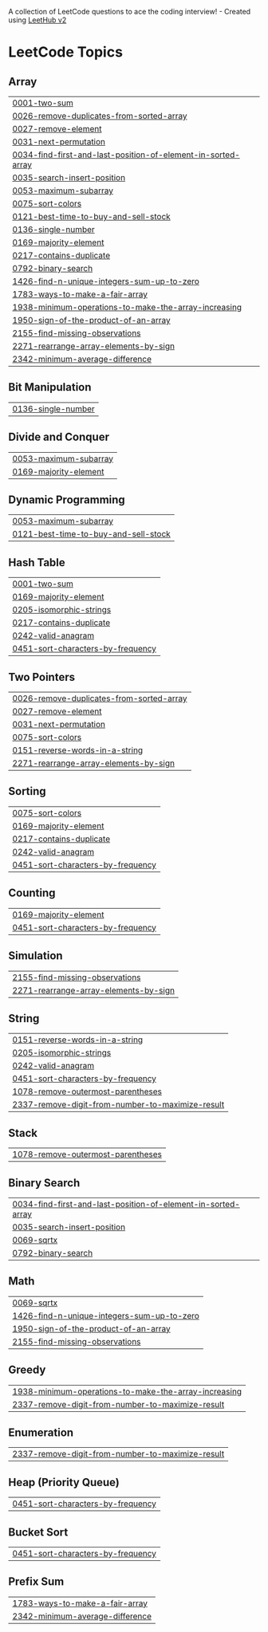 A collection of LeetCode questions to ace the coding interview! - Created using [LeetHub v2](https://github.com/arunbhardwaj/LeetHub-2.0)
<!---LeetCode Topics Start-->
# LeetCode Topics
## Array
|  |
| ------- |
| [0001-two-sum](https://github.com/simranjeet79/leetcode/tree/master/0001-two-sum) |
| [0026-remove-duplicates-from-sorted-array](https://github.com/simranjeet79/leetcode/tree/master/0026-remove-duplicates-from-sorted-array) |
| [0027-remove-element](https://github.com/simranjeet79/leetcode/tree/master/0027-remove-element) |
| [0031-next-permutation](https://github.com/simranjeet79/leetcode/tree/master/0031-next-permutation) |
| [0034-find-first-and-last-position-of-element-in-sorted-array](https://github.com/simranjeet79/leetcode/tree/master/0034-find-first-and-last-position-of-element-in-sorted-array) |
| [0035-search-insert-position](https://github.com/simranjeet79/leetcode/tree/master/0035-search-insert-position) |
| [0053-maximum-subarray](https://github.com/simranjeet79/leetcode/tree/master/0053-maximum-subarray) |
| [0075-sort-colors](https://github.com/simranjeet79/leetcode/tree/master/0075-sort-colors) |
| [0121-best-time-to-buy-and-sell-stock](https://github.com/simranjeet79/leetcode/tree/master/0121-best-time-to-buy-and-sell-stock) |
| [0136-single-number](https://github.com/simranjeet79/leetcode/tree/master/0136-single-number) |
| [0169-majority-element](https://github.com/simranjeet79/leetcode/tree/master/0169-majority-element) |
| [0217-contains-duplicate](https://github.com/simranjeet79/leetcode/tree/master/0217-contains-duplicate) |
| [0792-binary-search](https://github.com/simranjeet79/leetcode/tree/master/0792-binary-search) |
| [1426-find-n-unique-integers-sum-up-to-zero](https://github.com/simranjeet79/leetcode/tree/master/1426-find-n-unique-integers-sum-up-to-zero) |
| [1783-ways-to-make-a-fair-array](https://github.com/simranjeet79/leetcode/tree/master/1783-ways-to-make-a-fair-array) |
| [1938-minimum-operations-to-make-the-array-increasing](https://github.com/simranjeet79/leetcode/tree/master/1938-minimum-operations-to-make-the-array-increasing) |
| [1950-sign-of-the-product-of-an-array](https://github.com/simranjeet79/leetcode/tree/master/1950-sign-of-the-product-of-an-array) |
| [2155-find-missing-observations](https://github.com/simranjeet79/leetcode/tree/master/2155-find-missing-observations) |
| [2271-rearrange-array-elements-by-sign](https://github.com/simranjeet79/leetcode/tree/master/2271-rearrange-array-elements-by-sign) |
| [2342-minimum-average-difference](https://github.com/simranjeet79/leetcode/tree/master/2342-minimum-average-difference) |
## Bit Manipulation
|  |
| ------- |
| [0136-single-number](https://github.com/simranjeet79/leetcode/tree/master/0136-single-number) |
## Divide and Conquer
|  |
| ------- |
| [0053-maximum-subarray](https://github.com/simranjeet79/leetcode/tree/master/0053-maximum-subarray) |
| [0169-majority-element](https://github.com/simranjeet79/leetcode/tree/master/0169-majority-element) |
## Dynamic Programming
|  |
| ------- |
| [0053-maximum-subarray](https://github.com/simranjeet79/leetcode/tree/master/0053-maximum-subarray) |
| [0121-best-time-to-buy-and-sell-stock](https://github.com/simranjeet79/leetcode/tree/master/0121-best-time-to-buy-and-sell-stock) |
## Hash Table
|  |
| ------- |
| [0001-two-sum](https://github.com/simranjeet79/leetcode/tree/master/0001-two-sum) |
| [0169-majority-element](https://github.com/simranjeet79/leetcode/tree/master/0169-majority-element) |
| [0205-isomorphic-strings](https://github.com/simranjeet79/leetcode/tree/master/0205-isomorphic-strings) |
| [0217-contains-duplicate](https://github.com/simranjeet79/leetcode/tree/master/0217-contains-duplicate) |
| [0242-valid-anagram](https://github.com/simranjeet79/leetcode/tree/master/0242-valid-anagram) |
| [0451-sort-characters-by-frequency](https://github.com/simranjeet79/leetcode/tree/master/0451-sort-characters-by-frequency) |
## Two Pointers
|  |
| ------- |
| [0026-remove-duplicates-from-sorted-array](https://github.com/simranjeet79/leetcode/tree/master/0026-remove-duplicates-from-sorted-array) |
| [0027-remove-element](https://github.com/simranjeet79/leetcode/tree/master/0027-remove-element) |
| [0031-next-permutation](https://github.com/simranjeet79/leetcode/tree/master/0031-next-permutation) |
| [0075-sort-colors](https://github.com/simranjeet79/leetcode/tree/master/0075-sort-colors) |
| [0151-reverse-words-in-a-string](https://github.com/simranjeet79/leetcode/tree/master/0151-reverse-words-in-a-string) |
| [2271-rearrange-array-elements-by-sign](https://github.com/simranjeet79/leetcode/tree/master/2271-rearrange-array-elements-by-sign) |
## Sorting
|  |
| ------- |
| [0075-sort-colors](https://github.com/simranjeet79/leetcode/tree/master/0075-sort-colors) |
| [0169-majority-element](https://github.com/simranjeet79/leetcode/tree/master/0169-majority-element) |
| [0217-contains-duplicate](https://github.com/simranjeet79/leetcode/tree/master/0217-contains-duplicate) |
| [0242-valid-anagram](https://github.com/simranjeet79/leetcode/tree/master/0242-valid-anagram) |
| [0451-sort-characters-by-frequency](https://github.com/simranjeet79/leetcode/tree/master/0451-sort-characters-by-frequency) |
## Counting
|  |
| ------- |
| [0169-majority-element](https://github.com/simranjeet79/leetcode/tree/master/0169-majority-element) |
| [0451-sort-characters-by-frequency](https://github.com/simranjeet79/leetcode/tree/master/0451-sort-characters-by-frequency) |
## Simulation
|  |
| ------- |
| [2155-find-missing-observations](https://github.com/simranjeet79/leetcode/tree/master/2155-find-missing-observations) |
| [2271-rearrange-array-elements-by-sign](https://github.com/simranjeet79/leetcode/tree/master/2271-rearrange-array-elements-by-sign) |
## String
|  |
| ------- |
| [0151-reverse-words-in-a-string](https://github.com/simranjeet79/leetcode/tree/master/0151-reverse-words-in-a-string) |
| [0205-isomorphic-strings](https://github.com/simranjeet79/leetcode/tree/master/0205-isomorphic-strings) |
| [0242-valid-anagram](https://github.com/simranjeet79/leetcode/tree/master/0242-valid-anagram) |
| [0451-sort-characters-by-frequency](https://github.com/simranjeet79/leetcode/tree/master/0451-sort-characters-by-frequency) |
| [1078-remove-outermost-parentheses](https://github.com/simranjeet79/leetcode/tree/master/1078-remove-outermost-parentheses) |
| [2337-remove-digit-from-number-to-maximize-result](https://github.com/simranjeet79/leetcode/tree/master/2337-remove-digit-from-number-to-maximize-result) |
## Stack
|  |
| ------- |
| [1078-remove-outermost-parentheses](https://github.com/simranjeet79/leetcode/tree/master/1078-remove-outermost-parentheses) |
## Binary Search
|  |
| ------- |
| [0034-find-first-and-last-position-of-element-in-sorted-array](https://github.com/simranjeet79/leetcode/tree/master/0034-find-first-and-last-position-of-element-in-sorted-array) |
| [0035-search-insert-position](https://github.com/simranjeet79/leetcode/tree/master/0035-search-insert-position) |
| [0069-sqrtx](https://github.com/simranjeet79/leetcode/tree/master/0069-sqrtx) |
| [0792-binary-search](https://github.com/simranjeet79/leetcode/tree/master/0792-binary-search) |
## Math
|  |
| ------- |
| [0069-sqrtx](https://github.com/simranjeet79/leetcode/tree/master/0069-sqrtx) |
| [1426-find-n-unique-integers-sum-up-to-zero](https://github.com/simranjeet79/leetcode/tree/master/1426-find-n-unique-integers-sum-up-to-zero) |
| [1950-sign-of-the-product-of-an-array](https://github.com/simranjeet79/leetcode/tree/master/1950-sign-of-the-product-of-an-array) |
| [2155-find-missing-observations](https://github.com/simranjeet79/leetcode/tree/master/2155-find-missing-observations) |
## Greedy
|  |
| ------- |
| [1938-minimum-operations-to-make-the-array-increasing](https://github.com/simranjeet79/leetcode/tree/master/1938-minimum-operations-to-make-the-array-increasing) |
| [2337-remove-digit-from-number-to-maximize-result](https://github.com/simranjeet79/leetcode/tree/master/2337-remove-digit-from-number-to-maximize-result) |
## Enumeration
|  |
| ------- |
| [2337-remove-digit-from-number-to-maximize-result](https://github.com/simranjeet79/leetcode/tree/master/2337-remove-digit-from-number-to-maximize-result) |
## Heap (Priority Queue)
|  |
| ------- |
| [0451-sort-characters-by-frequency](https://github.com/simranjeet79/leetcode/tree/master/0451-sort-characters-by-frequency) |
## Bucket Sort
|  |
| ------- |
| [0451-sort-characters-by-frequency](https://github.com/simranjeet79/leetcode/tree/master/0451-sort-characters-by-frequency) |
## Prefix Sum
|  |
| ------- |
| [1783-ways-to-make-a-fair-array](https://github.com/simranjeet79/leetcode/tree/master/1783-ways-to-make-a-fair-array) |
| [2342-minimum-average-difference](https://github.com/simranjeet79/leetcode/tree/master/2342-minimum-average-difference) |
<!---LeetCode Topics End-->